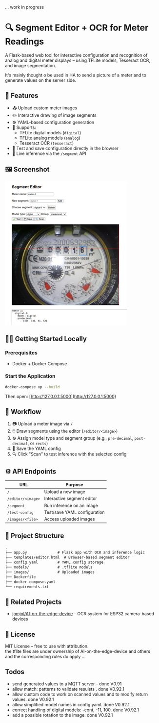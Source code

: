 ... work in progress

# 🔍 Segment Editor + OCR for Meter Readings

A Flask-based web tool for interactive configuration and recognition of analog and digital meter displays – using TFLite models, Tesseract OCR, and image segmentation.

It's mainly thought o be used in HA to send a picture of a meter and to generate values on the server side.

## 🚀 Features

- 📤 Upload custom meter images
- ✏️ Interactive drawing of image segments
- ⚙️ YAML-based configuration generation
- 🧠 Supports:
  - TFLite digital models (`digital`)
  - TFLite analog models (`analog`)
  - Tesseract OCR (`tesseract`)
- 🔁 Test and save configuration directly in the browser
- 🎯 Live inference via the `/segment` API

## 🖼️ Screenshot

<img src="SegmentEditor.png" alt="Segment Editor UI" width="400"/>

## 🧑‍💻 Getting Started Locally

### Prerequisites

- Docker + Docker Compose

### Start the Application

```bash
docker-compose up --build
```

Then open: [http://127.0.0.1:5000](http://127.0.0.1:5000)

## 🧪 Workflow

1. 📷 Upload a meter image via `/`
2. 🖱️ Draw segments using the editor (`/editor/<image>`)
3. ⚙️ Assign model type and segment group (e.g., `pre-decimal`, `post-decimal`, or `rects`)
4. 💾 Save the YAML config
5. 🔍 Click "Scan" to test inference with the selected config

## ⚙️ API Endpoints

| URL                 | Purpose                        |
|---------------------|--------------------------------|
| `/`                 | Upload a new image             |
| `/editor/<image>`   | Interactive segment editor     |
| `/segment`          | Run inference on an image      |
| `/test-config`      | Test/save YAML configuration   |
| `/images/<file>`    | Access uploaded images         |

## 📁 Project Structure

```
.
├── app.py              # Flask app with OCR and inference logic
├── templates/editor.html  # Browser-based segment editor
├── config.yaml         # YAML config storage
├── models/             # .tflite models
├── images/             # Uploaded images
├── Dockerfile
├── docker-compose.yaml
└── requirements.txt
```

## 🔗 Related Projects

- [jomjol/AI-on-the-edge-device](https://github.com/jomjol/AI-on-the-edge-device) – OCR system for ESP32 camera-based devices

## 📖 License

MIT License – free to use with attribution.\
the tflite files are under ownership of AI-on-the-edge-device and others and the corresponding rules do apply ...

## Todos
- send generated values to a MQTT server  - done V0.91
- allow match: <regex> patterns to validate resulsts . done V0.92.1
- allow custom code to work on scanned values and to modify return values. done V0.92.1
- allow simplified model names in config.yaml. done V0.92.1
- correct handling of digital models: -cont, -11, 100. done V0.92.1
- add a possible rotation to the image. done V0.92.1


